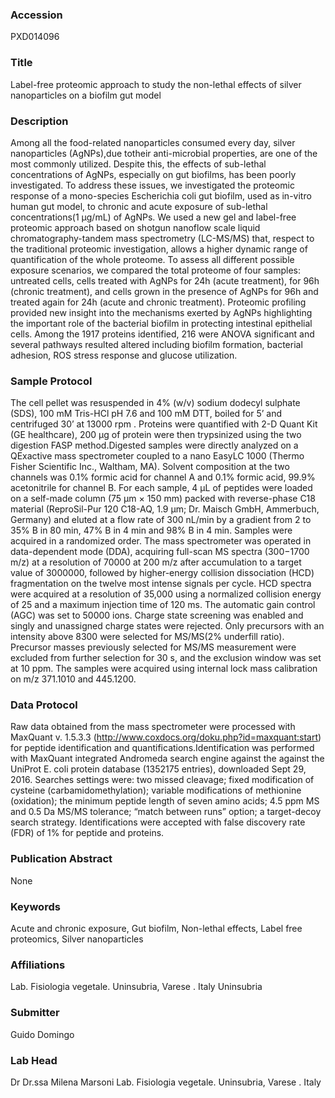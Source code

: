 ### Accession
PXD014096

### Title
Label-free proteomic approach to study the non-lethal effects of silver  nanoparticles on a biofilm gut model

### Description
Among all the food-related nanoparticles consumed every day, silver nanoparticles (AgNPs),due totheir anti-microbial properties, are one of the most commonly utilized. Despite this, the effects of sub-lethal concentrations of AgNPs, especially on gut biofilms, has been poorly investigated. To address these issues, we investigated the proteomic response of a mono-species Escherichia coli gut biofilm, used as in-vitro human gut model, to chronic and acute exposure of sub-lethal concentrations(1 µg/mL) of AgNPs. We used a new gel and label-free proteomic approach based on shotgun nanoflow scale liquid chromatography-tandem mass spectrometry (LC-MS/MS) that, respect to the traditional proteomic investigation, allows a higher dynamic range of quantification of the whole proteome. To assess all different possible exposure scenarios, we compared the total proteome of four samples: untreated cells, cells treated with AgNPs for 24h (acute treatment), for 96h (chronic treatment), and cells grown in the presence of AgNPs for 96h and treated again for 24h (acute and chronic treatment). Proteomic profiling provided new insight into the mechanisms exerted by AgNPs highlighting the important role of the bacterial biofilm in protecting intestinal epithelial cells. Among the 1917 proteins identified, 216 were ANOVA significant and several pathways resulted altered including biofilm formation, bacterial adhesion, ROS stress response and glucose utilization.

### Sample Protocol
The cell pellet was resuspended in 4% (w/v) sodium dodecyl sulphate (SDS), 100 mM Tris-HCl pH 7.6 and 100 mM DTT, boiled for 5’ and centrifuged 30’ at 13000 rpm . Proteins were quantified with 2-D Quant Kit (GE healthcare), 200 μg of protein were then trypsinized using the two digestion FASP method.Digested samples were directly analyzed on a QExactive mass spectrometer coupled to a nano EasyLC 1000 (Thermo Fisher Scientific Inc., Waltham, MA). Solvent composition at the two channels was 0.1% formic acid for channel A and 0.1% formic acid, 99.9% acetonitrile for channel B. For each sample, 4 μL of peptides were loaded on a self-made column (75 μm × 150 mm) packed with reverse-phase C18 material (ReproSil-Pur 120 C18-AQ, 1.9 μm; Dr. Maisch GmbH, Ammerbuch, Germany) and eluted at a flow rate of 300 nL/min by a gradient from 2 to 35% B in 80 min, 47% B in 4 min and 98% B in 4 min. Samples were acquired in a randomized order. The mass spectrometer was operated in data-dependent mode (DDA), acquiring full-scan MS spectra (300−1700 m/z) at a resolution of 70000 at 200 m/z after accumulation to a target value of 3000000, followed by higher-energy collision dissociation (HCD) fragmentation on the twelve most intense signals per cycle. HCD spectra were acquired at a resolution of 35,000 using a normalized collision energy of 25 and a maximum injection time of 120 ms. The automatic gain control (AGC) was set to 50000 ions. Charge state screening was enabled and singly and unassigned charge states were rejected. Only precursors with an intensity above 8300 were selected for MS/MS(2% underfill ratio). Precursor masses previously selected for MS/MS measurement were excluded from further selection for 30 s, and the exclusion window was set at 10 ppm. The samples were acquired using internal lock mass calibration on m/z 371.1010 and 445.1200.

### Data Protocol
Raw data obtained from the mass spectrometer were processed with MaxQuant v. 1.5.3.3 (http://www.coxdocs.org/doku.php?id=maxquant:start) for peptide identification and quantifications.Identification was performed with MaxQuant integrated Andromeda search engine against the against the UniProt E. coli protein database (1352175 entries), downloaded Sept 29, 2016. Searches settings were: two missed cleavage; fixed modification of cysteine (carbamidomethylation); variable modifications of methionine (oxidation); the minimum peptide length of seven amino acids; 4.5 ppm MS and 0.5 Da MS/MS tolerance; “match between runs” option; a target-decoy search strategy. Identifications were accepted with false discovery rate (FDR) of 1% for peptide and proteins.

### Publication Abstract
None

### Keywords
Acute and chronic exposure, Gut biofilm, Non-lethal effects, Label free proteomics, Silver nanoparticles

### Affiliations
Lab. Fisiologia vegetale. Uninsubria, Varese . Italy
Uninsubria

### Submitter
Guido Domingo

### Lab Head
Dr Dr.ssa Milena Marsoni
Lab. Fisiologia vegetale. Uninsubria, Varese . Italy


